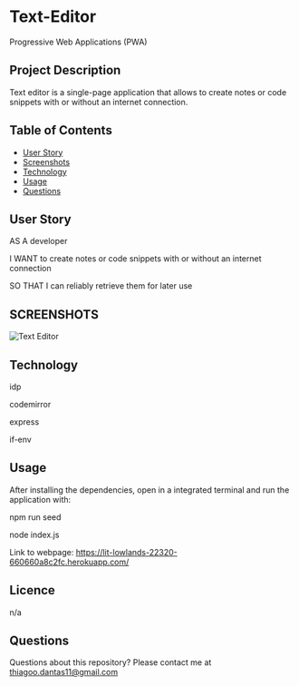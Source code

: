 # Text-Editor
Progressive Web Applications (PWA)

## Project Description

Text editor is a single-page application that allows to create notes or code snippets with or without an internet connection.

## Table of Contents

- [User Story](#user-story)
- [Screenshots](#screenshots)
- [Technology](#technology)
- [Usage](#usage)
- [Questions](#questions)

## User Story

AS A developer

I WANT to create notes or code snippets with or without an internet connection

SO THAT I can reliably retrieve them for later use

## SCREENSHOTS

![Text Editor]()

## Technology

idp

codemirror

express

if-env

## Usage

After installing the dependencies, open in a integrated terminal and run the application with:

npm run seed

node index.js

Link to webpage: https://lit-lowlands-22320-660660a8c2fc.herokuapp.com/

## Licence

n/a

## Questions

Questions about this repository? Please contact me at thiagoo.dantas11@gmail.com

